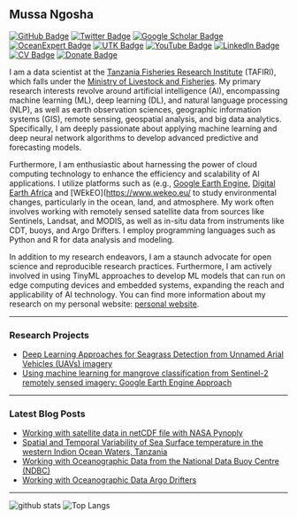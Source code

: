 ## Mussa Ngosha

[![GitHub Badge](https://img.shields.io/github/followers/NgoshaJr?style=social)](https://github.com/NgoshaJr?tab=followers)
[![Twitter Badge](https://img.shields.io/twitter/follow/ngoshaJr3?style=social)](https://twitter.com/ngoshaJr3)
[![Google Scholar Badge](https://img.shields.io/badge/Google-Scholar-lightgrey)](https://)
[![OceanExpert Badge](https://img.shields.io/badge/Ocean-Expert-lightblue)](https://oceanexpert.org/expert/Ngosha)
[![UTK Badge](https://img.shields.io/badge/TAFIRI-ICT-orange)](https://tafiri.go.tz/)
[![YouTube Badge](https://img.shields.io/badge/My-YouTube-red)](https://www.youtube.com/c/ngosha)
[![LinkedIn Badge](https://img.shields.io/badge/My-LinkedIn-blue)](https://www.linkedin.com/in/mussa-ngosha-98260013b)
[![CV Badge](https://img.shields.io/badge/My-CV-critical)](https://docs.google.com/document/d/1E3kU2pUGE8qkElgIE5nzTtW0OuU4AFc8-Tw4xuP3RXU)
[![Donate Badge](https://img.shields.io/badge/Donate-Buy%20me%20a%20coffee-yellowgreen.svg)](https://www.buymeacoffee.com/)

I am a data scientist at the [Tanzania Fisheries Research Institute](https://tafiri.go.tz/) (TAFIRI), which falls under the [Ministry of Livestock and Fisheries](https://www.mifugouvuvi.go.tz). My primary research interests revolve around artificial intelligence (AI), encompassing machine learning (ML), deep learning (DL), and natural language processing (NLP), as well as earth observation sciences, geographic information systems (GIS), remote sensing, geospatial analysis, and big data analytics. Specifically, I am deeply passionate about applying machine learning and deep neural network algorithms to develop advanced predictive and forecasting models.

Furthermore, I am enthusiastic about harnessing the power of cloud computing technology to enhance the efficiency and scalability of AI applications. I utilize platforms such as (e.g., [Google Earth Engine](https://earthengine.google.com/), [Digital Earth Africa](https://www.digitalearthafrica.org/) and [WEkEO](https://www.wekeo.eu/ to study environmental changes, particularly in the ocean, land, and atmosphere. My work often involves working with remotely sensed satellite data from sources like Sentinels, Landsat, and MODIS, as well as in-situ data from instruments like CDT, buoys, and Argo Drifters. I employ programming languages such as Python and R for data analysis and modeling.

In addition to my research endeavors, I am a staunch advocate for open science and reproducible research practices. Furthermore, I am actively involved in using TinyML approaches to develop ML models that can run on edge computing devices and embedded systems, expanding the reach and applicability of AI technology. You can find more information about my research on my personal website: [personal website](https://ngoshajr.github.io).








---

### Research Projects

- [Deep Learning Approaches for Seagrass Detection from Unnamed Arial Vehicles (UAVs) imagery](https://blog)
- [Using machine learning for mangrove classification from Sentinel-2 remotely sensed imagery: Google Earth Engine Approach](https://blog)
<!--- **Linux:** [manjaro-linux](https://github.com/giswqs/manjaro-linux)
- **R packages:** [whiteboxR](https://github.com/giswqs/whiteboxR)
- **Python packages:** [geemap](https://github.com/giswqs/geemap) | [leafmap](https://github.com/giswqs/leafmap) | [eefolium](https://github.com/giswqs/eefolium) | [geehydro](https://github.com/giswqs/geehydro) | [lidar](https://github.com/giswqs/lidar) | [whitebox](https://github.com/giswqs/whitebox) | [whiteboxgui](https://github.com/giswqs/whiteboxgui) | [geospatial](https://github.com/giswqs/geospatial) | [pygis](https://github.com/giswqs/pygis) | [pypackage](https://github.com/giswqs/pypackage)
- **ArcGIS Toolboxes:** [WhiteboxTools-ArcGIS](https://github.com/giswqs/WhiteboxTools-ArcGIS) | [Depression Analysis Toolbox](https://github.com/giswqs/Depression-Analysis-Toolbox) | [Wetland Hydrology Analyst](https://github.com/giswqs/Wetland-Hydrology-Analyst-Toolbox)
- **Google Earth Engine:** [Awesome-GEE](https://github.com/giswqs/Awesome-GEE) | [earthengine-py-notebooks](https://github.com/giswqs/earthengine-py-notebooks) | [qgis-earthengine-examples](https://github.com/giswqs/qgis-earthengine-examples) | [earthengine-apps](https://github.com/giswqs/earthengine-apps)-->

---

### Latest Blog Posts

<!-- HASHNODE:START -->
- [Working with satellite data in netCDF file with NASA Pynoply](https://x.ipynb)
- [Spatial and Temporal Variability of Sea Surface temperature in the western Indion Ocean Waters, Tanzania](https://github.com/NgoshaJr/Ocean/blob/main/Satellite/sst-wio.ipynb)
- [Working with Oceanographic Data from the National Data Buoy Centre (NDBC)](https://github.com/NgoshaJr/Ocean/blob/main/In-situ/NDBC_data.ipynb)
- [Working with Oceanographic Data Argo Drifters](https://github.com/NgoshaJr/Ocean/blob/main/In-situ/Argo_Drifter_Data.ipynb)

<!-- HASHNODE:END -->

---

![github stats](https://github-readme-stats.vercel.app/api?username=NgoshaJr&show_icons=true)
![Top Langs](https://github-readme-stats.vercel.app/api/top-langs/?username=NgoshaJr&langs_count=3&hide=javascript,go,html,css,tex)

<!-- ![Top Langs](https://github-readme-stats.vercel.app/api/top-langs/?username=NgoshaJr&hide_langs_below=10) -->
